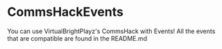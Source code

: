 # CommsHackEvents
You can use VirtualBrightPlayz's CommsHack with Events! All the events that are compatible are found in the README.md
